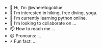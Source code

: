 - 👋 Hi, I’m @wheretogoblue
- 👀 I’m interested in hiking, free diving, yoga.
- 🌱 I’m currently learning python online.
- 💞️ I’m looking to collaborate on ... 
- 📫 How to reach me ...
- 😄 Pronouns: ...
- ⚡ Fun fact: ...

<!---
wheretogoblue/wheretogoblue is a ✨ special ✨ repository because its `README.md` (this file) appears on your GitHub profile.
You can click the Preview link to take a look at your changes.
--->
